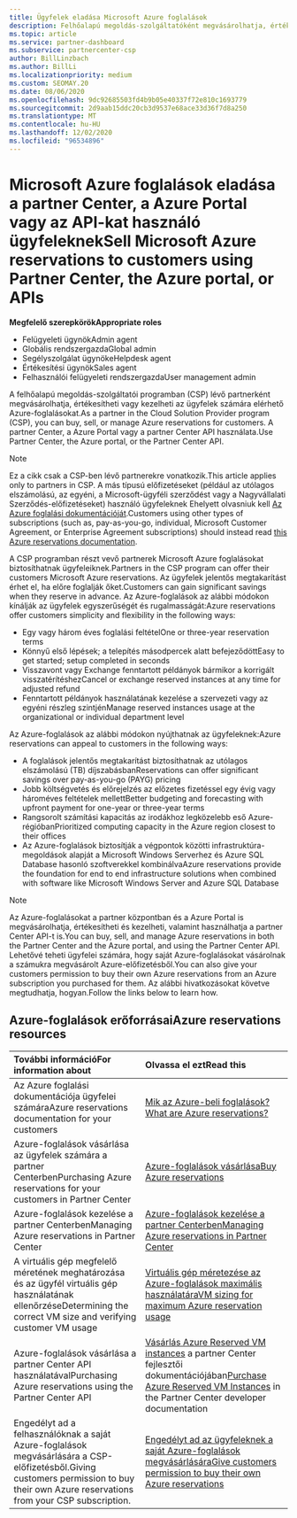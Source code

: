 ```yaml
---
title: Ügyfelek eladása Microsoft Azure foglalások
description: Felhőalapú megoldás-szolgáltatóként megvásárolhatja, értékesítheti vagy kezelheti az ügyfelek számára elérhető Azure-foglalásokat. A partner Center, a Azure Portal vagy a partner Center API használata.
ms.topic: article
ms.service: partner-dashboard
ms.subservice: partnercenter-csp
author: BillLinzbach
ms.author: BillLi
ms.localizationpriority: medium
ms.custom: SEOMAY.20
ms.date: 08/06/2020
ms.openlocfilehash: 9dc92685503fd4b9b05e40337f72e810c1693779
ms.sourcegitcommit: 2d9aab15ddc20cb3d9537e68ace33d36f7d8a250
ms.translationtype: MT
ms.contentlocale: hu-HU
ms.lasthandoff: 12/02/2020
ms.locfileid: "96534896"
---
```

# <a name="sell-microsoft-azure-reservations-to-customers-using-partner-center-the-azure-portal-or-apis"></a><span data-ttu-id="09b24-104">Microsoft Azure foglalások eladása a partner Center, a Azure Portal vagy az API-kat használó ügyfeleknek</span><span class="sxs-lookup"><span data-stu-id="09b24-104">Sell Microsoft Azure reservations to customers using Partner Center, the Azure portal, or APIs</span></span>

<span data-ttu-id="09b24-105">**Megfelelő szerepkörök**</span><span class="sxs-lookup"><span data-stu-id="09b24-105">**Appropriate roles**</span></span>

- <span data-ttu-id="09b24-106">Felügyeleti ügynök</span><span class="sxs-lookup"><span data-stu-id="09b24-106">Admin agent</span></span>
- <span data-ttu-id="09b24-107">Globális rendszergazda</span><span class="sxs-lookup"><span data-stu-id="09b24-107">Global admin</span></span>
- <span data-ttu-id="09b24-108">Segélyszolgálat ügynöke</span><span class="sxs-lookup"><span data-stu-id="09b24-108">Helpdesk agent</span></span>
- <span data-ttu-id="09b24-109">Értékesítési ügynök</span><span class="sxs-lookup"><span data-stu-id="09b24-109">Sales agent</span></span>
- <span data-ttu-id="09b24-110">Felhasználói felügyeleti rendszergazda</span><span class="sxs-lookup"><span data-stu-id="09b24-110">User management admin</span></span>

<span data-ttu-id="09b24-111">A felhőalapú megoldás-szolgáltatói programban (CSP) lévő partnerként megvásárolhatja, értékesítheti vagy kezelheti az ügyfelek számára elérhető Azure-foglalásokat.</span><span class="sxs-lookup"><span data-stu-id="09b24-111">As a partner in the Cloud Solution Provider program (CSP), you can buy, sell, or manage Azure reservations for customers.</span></span> <span data-ttu-id="09b24-112">A partner Center, a Azure Portal vagy a partner Center API használata.</span><span class="sxs-lookup"><span data-stu-id="09b24-112">Use Partner Center, the Azure portal, or the Partner Center API.</span></span>

> [!NOTE]
> <span data-ttu-id="09b24-113">Ez a cikk csak a CSP-ben lévő partnerekre vonatkozik.</span><span class="sxs-lookup"><span data-stu-id="09b24-113">This article applies only to partners in CSP.</span></span> <span data-ttu-id="09b24-114">A más típusú előfizetéseket (például az utólagos elszámolású, az egyéni, a Microsoft-ügyféli szerződést vagy a Nagyvállalati Szerződés-előfizetéseket) használó ügyfeleknek Ehelyett olvasniuk kell [Az Azure foglalási dokumentációját](/azure/cost-management-billing/reservations).</span><span class="sxs-lookup"><span data-stu-id="09b24-114">Customers using other types of subscriptions (such as, pay-as-you-go, individual, Microsoft Customer Agreement, or Enterprise Agreement subscriptions) should instead read [this Azure reservations documentation](/azure/cost-management-billing/reservations).</span></span>

<span data-ttu-id="09b24-115">A CSP programban részt vevő partnerek Microsoft Azure foglalásokat biztosíthatnak ügyfeleiknek.</span><span class="sxs-lookup"><span data-stu-id="09b24-115">Partners in the CSP program can offer their customers Microsoft Azure reservations.</span></span> <span data-ttu-id="09b24-116">Az ügyfelek jelentős megtakarítást érhet el, ha előre foglalják őket.</span><span class="sxs-lookup"><span data-stu-id="09b24-116">Customers can gain significant savings when they reserve in advance.</span></span> <span data-ttu-id="09b24-117">Az Azure-foglalások az alábbi módokon kínálják az ügyfelek egyszerűségét és rugalmasságát:</span><span class="sxs-lookup"><span data-stu-id="09b24-117">Azure reservations offer customers simplicity and flexibility in the following ways:</span></span>

- <span data-ttu-id="09b24-118">Egy vagy három éves foglalási feltétel</span><span class="sxs-lookup"><span data-stu-id="09b24-118">One or three-year reservation terms</span></span>
- <span data-ttu-id="09b24-119">Könnyű első lépések; a telepítés másodpercek alatt befejeződött</span><span class="sxs-lookup"><span data-stu-id="09b24-119">Easy to get started; setup completed in seconds</span></span>
- <span data-ttu-id="09b24-120">Visszavont vagy Exchange fenntartott példányok bármikor a korrigált visszatérítéshez</span><span class="sxs-lookup"><span data-stu-id="09b24-120">Cancel or exchange reserved instances at any time for adjusted refund</span></span>
- <span data-ttu-id="09b24-121">Fenntartott példányok használatának kezelése a szervezeti vagy az egyéni részleg szintjén</span><span class="sxs-lookup"><span data-stu-id="09b24-121">Manage reserved instances usage at the organizational or individual department level</span></span>

<span data-ttu-id="09b24-122">Az Azure-foglalások az alábbi módokon nyújthatnak az ügyfeleknek:</span><span class="sxs-lookup"><span data-stu-id="09b24-122">Azure reservations can appeal to customers in the following ways:</span></span>

- <span data-ttu-id="09b24-123">A foglalások jelentős megtakarítást biztosíthatnak az utólagos elszámolású (TB) díjszabásban</span><span class="sxs-lookup"><span data-stu-id="09b24-123">Reservations can offer significant savings over pay-as-you-go (PAYG) pricing</span></span>
- <span data-ttu-id="09b24-124">Jobb költségvetés és előrejelzés az előzetes fizetéssel egy évig vagy hároméves feltételek mellett</span><span class="sxs-lookup"><span data-stu-id="09b24-124">Better budgeting and forecasting with upfront payment for one-year or three-year terms</span></span>
- <span data-ttu-id="09b24-125">Rangsorolt számítási kapacitás az irodákhoz legközelebb eső Azure-régióban</span><span class="sxs-lookup"><span data-stu-id="09b24-125">Prioritized computing capacity in the Azure region closest to their offices</span></span>
- <span data-ttu-id="09b24-126">Az Azure-foglalások biztosítják a végpontok közötti infrastruktúra-megoldások alapját a Microsoft Windows Serverhez és Azure SQL Database hasonló szoftverekkel kombinálva</span><span class="sxs-lookup"><span data-stu-id="09b24-126">Azure reservations provide the foundation for end to end infrastructure solutions when combined with software like Microsoft Windows Server and Azure SQL Database</span></span>

>[!NOTE]
> <span data-ttu-id="09b24-127">Az Azure-foglalásokat a partner központban és a Azure Portal is megvásárolhatja, értékesítheti és kezelheti, valamint használhatja a partner Center API-t is.</span><span class="sxs-lookup"><span data-stu-id="09b24-127">You can buy, sell, and manage Azure reservations in both the Partner Center and the Azure portal, and using the Partner Center API.</span></span> <span data-ttu-id="09b24-128">Lehetővé teheti ügyfelei számára, hogy saját Azure-foglalásokat vásárolnak a számukra megvásárolt Azure-előfizetésből.</span><span class="sxs-lookup"><span data-stu-id="09b24-128">You can also give your customers permission to buy their own Azure reservations from an Azure subscription you purchased for them.</span></span> <span data-ttu-id="09b24-129">Az alábbi hivatkozásokat követve megtudhatja, hogyan.</span><span class="sxs-lookup"><span data-stu-id="09b24-129">Follow the links below to learn how.</span></span>

## <a name="azure-reservations-resources"></a><span data-ttu-id="09b24-130">Azure-foglalások erőforrásai</span><span class="sxs-lookup"><span data-stu-id="09b24-130">Azure reservations resources</span></span>

|<span data-ttu-id="09b24-131">**További információ**</span><span class="sxs-lookup"><span data-stu-id="09b24-131">**For information about**</span></span>   |<span data-ttu-id="09b24-132">**Olvassa el ezt**</span><span class="sxs-lookup"><span data-stu-id="09b24-132">**Read this**</span></span>    |
|:-----------------------------|:-----------------|
| <span data-ttu-id="09b24-133">Az Azure foglalási dokumentációja ügyfelei számára</span><span class="sxs-lookup"><span data-stu-id="09b24-133">Azure reservations documentation for your customers</span></span> | [<span data-ttu-id="09b24-134">Mik az Azure-beli foglalások?</span><span class="sxs-lookup"><span data-stu-id="09b24-134">What are Azure reservations?</span></span>](/azure/billing/billing-save-compute-costs-reservations)
|<span data-ttu-id="09b24-135">Azure-foglalások vásárlása az ügyfelek számára a partner Centerben</span><span class="sxs-lookup"><span data-stu-id="09b24-135">Purchasing Azure reservations for your customers in Partner Center</span></span>   |[<span data-ttu-id="09b24-136">Azure-foglalások vásárlása</span><span class="sxs-lookup"><span data-stu-id="09b24-136">Buy Azure reservations</span></span>](azure-reservations-buying.md)
|<span data-ttu-id="09b24-137">Azure-foglalások kezelése a partner Centerben</span><span class="sxs-lookup"><span data-stu-id="09b24-137">Managing Azure reservations in Partner Center</span></span> | [<span data-ttu-id="09b24-138">Azure-foglalások kezelése a partner Centerben</span><span class="sxs-lookup"><span data-stu-id="09b24-138">Managing Azure reservations in Partner Center</span></span>](azure-reservations-manage.md)
|<span data-ttu-id="09b24-139">A virtuális gép megfelelő méretének meghatározása és az ügyfél virtuális gép használatának ellenőrzése</span><span class="sxs-lookup"><span data-stu-id="09b24-139">Determining the correct VM size and verifying customer VM usage</span></span>   |[<span data-ttu-id="09b24-140">Virtuális gép méretezése az Azure-foglalások maximális használatára</span><span class="sxs-lookup"><span data-stu-id="09b24-140">VM sizing for maximum Azure reservation usage</span></span>](azure-usage.md)   |
|<span data-ttu-id="09b24-141">Azure-foglalások vásárlása a partner Center API használatával</span><span class="sxs-lookup"><span data-stu-id="09b24-141">Purchasing Azure reservations using the Partner Center API</span></span> | <span data-ttu-id="09b24-142">[Vásárlás Azure Reserved VM instances](/partner-center/develop/purchase-azure-reservations) a partner Center fejlesztői dokumentációjában</span><span class="sxs-lookup"><span data-stu-id="09b24-142">[Purchase Azure Reserved VM Instances](/partner-center/develop/purchase-azure-reservations) in the Partner Center developer documentation</span></span>   |
|<span data-ttu-id="09b24-143">Engedélyt ad a felhasználóknak a saját Azure-foglalások megvásárlására a CSP-előfizetésből.</span><span class="sxs-lookup"><span data-stu-id="09b24-143">Giving customers permission to buy their own Azure reservations from your CSP subscription.</span></span> | [<span data-ttu-id="09b24-144">Engedélyt ad az ügyfeleknek a saját Azure-foglalások megvásárlására</span><span class="sxs-lookup"><span data-stu-id="09b24-144">Give customers permission to buy their own Azure reservations</span></span>](give-customers-permission.md)   |